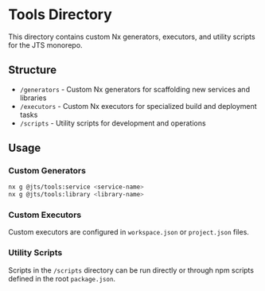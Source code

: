 # Tools Directory

This directory contains custom Nx generators, executors, and utility scripts for the JTS monorepo.

## Structure

- `/generators` - Custom Nx generators for scaffolding new services and libraries
- `/executors` - Custom Nx executors for specialized build and deployment tasks
- `/scripts` - Utility scripts for development and operations

## Usage

### Custom Generators

```bash
nx g @jts/tools:service <service-name>
nx g @jts/tools:library <library-name>
```

### Custom Executors

Custom executors are configured in `workspace.json` or `project.json` files.

### Utility Scripts

Scripts in the `/scripts` directory can be run directly or through npm scripts defined in the root `package.json`.
